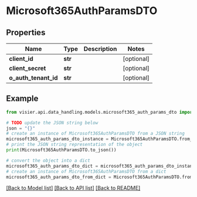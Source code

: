 # Microsoft365AuthParamsDTO


## Properties

Name | Type | Description | Notes
------------ | ------------- | ------------- | -------------
**client_id** | **str** |  | [optional] 
**client_secret** | **str** |  | [optional] 
**o_auth_tenant_id** | **str** |  | [optional] 

## Example

```python
from visier.api.data_handling.models.microsoft365_auth_params_dto import Microsoft365AuthParamsDTO

# TODO update the JSON string below
json = "{}"
# create an instance of Microsoft365AuthParamsDTO from a JSON string
microsoft365_auth_params_dto_instance = Microsoft365AuthParamsDTO.from_json(json)
# print the JSON string representation of the object
print(Microsoft365AuthParamsDTO.to_json())

# convert the object into a dict
microsoft365_auth_params_dto_dict = microsoft365_auth_params_dto_instance.to_dict()
# create an instance of Microsoft365AuthParamsDTO from a dict
microsoft365_auth_params_dto_from_dict = Microsoft365AuthParamsDTO.from_dict(microsoft365_auth_params_dto_dict)
```
[[Back to Model list]](../README.md#documentation-for-models) [[Back to API list]](../README.md#documentation-for-api-endpoints) [[Back to README]](../README.md)


